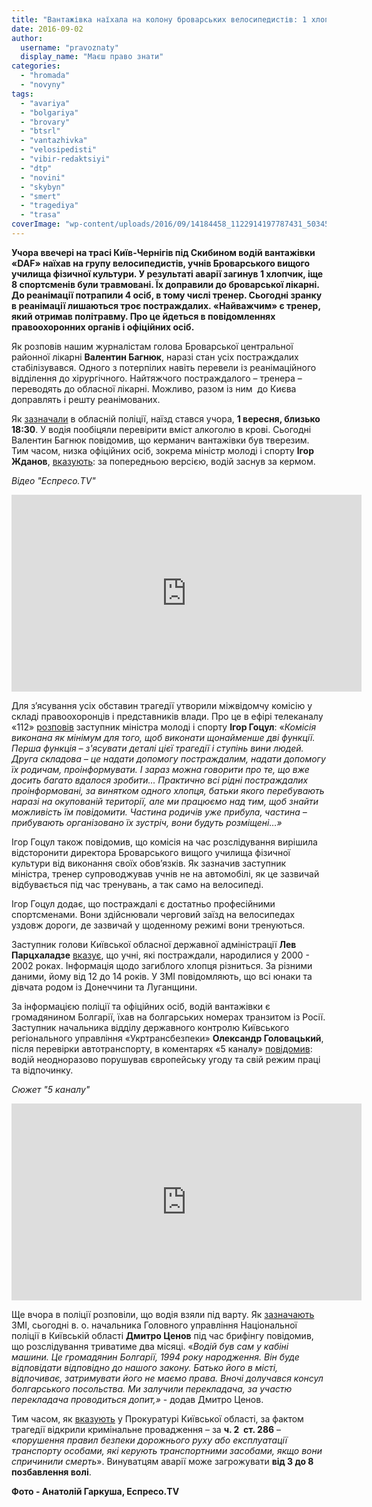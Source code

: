 ```yaml
---
title: "Вантажівка наїхала на колону броварських велосипедистів: 1 хлопчик загинув, 8 спортсменів травмовані"
date: 2016-09-02
author: 
  username: "pravoznaty"
  display_name: "Маєш право знати"
categories: 
  - "hromada"
  - "novyny"
tags: 
  - "avariya"
  - "bolgariya"
  - "brovary"
  - "btsrl"
  - "vantazhivka"
  - "velosipedisti"
  - "vibir-redaktsiyi"
  - "dtp"
  - "novini"
  - "skybyn"
  - "smert"
  - "tragediya"
  - "trasa"
coverImage: "wp-content/uploads/2016/09/14184458_1122914197787431_5034578121605704825_n.jpg"
---
```


**Учора ввечері на трасі Київ-Чернігів під Скибином водій вантажівки «DAF» наїхав на групу велосипедистів, учнів Броварського вищого училища фізичної культури. У результаті аварії загинув 1 хлопчик, іще 8 спортсменів були травмовані. Їх доправили до броварської лікарні. До реанімації потрапили 4 осіб, в тому числі тренер. Сьогодні зранку в реанімації лишаються троє постраждалих. «Найважчим» є тренер, який отримав політравму. Про це йдеться в повідомленнях правоохоронних органів і офіційних осіб.**

Як розповів нашим журналістам голова Броварської центральної районної лікарні **Валентин Багнюк**, наразі стан усіх постраждалих стабілізувався. Одного з потерпілих навіть перевели із реанімаційного відділення до хірургічного. Найтяжчого постраждалого – тренера – переводять до обласної лікарні. Можливо, разом із ним  до Києва доправлять і решту реанімованих.

Як [зазначали](https://kv.npu.gov.ua/uk/publish/article/216197) в обласній поліції, наїзд стався учора, **1 вересня, близько 18:30**. У водія пообіцяли перевірити вміст алкоголю в крові. Сьогодні Валентин Багнюк повідомив, що керманич вантажівки був тверезим. Тим часом, низка офіційних осіб, зокрема міністр молоді і спорту **Ігор Жданов**, [вказують](https://www.facebook.com/permalink.php?story_fbid=1031591126959088&id=100003246322240): за попередньою версією, водій заснув за кермом.

_Відео "Еспресо.TV"_

<iframe src="https://www.youtube.com/embed/2UlToX3zNJs" width="560" height="315" frameborder="0" allowfullscreen="allowfullscreen"></iframe>

Для з’ясування усіх обставин трагедії утворили міжвідомчу комісію у складі правоохоронців і представників влади. Про це в ефірі телеканалу «112» [розповів](https://ua.112.ua/avarii-np/dyrektor-uchylyshcha-vykhovantsi-iakoho-potrapyly-v-dtp-pid-brovaramy-vidstoronenyi-vid-posady-335755.html) заступник міністра молоді і спорту **Ігор Гоцул**: «_Комісія виконана як мінімум для того, щоб виконати щонайменше дві функції. Перша функція – з'ясувати деталі цієї трагедії і ступінь вини людей. Друга складова – це надати допомогу постраждалим, надати допомогу їх родичам, проінформувати. І зараз можна говорити про те, що вже досить багато вдалося зробити... Практично всі рідні постраждалих проінформовані, за винятком одного хлопця, батьки якого перебувають наразі на окупованій території, але ми працюємо над тим, щоб знайти можливість їм повідомити. Частина родичів уже прибула, частина – прибувають організовано їх зустріч, вони будуть розміщені…»_

Ігор Гоцул також повідомив, що комісія на час розслідування вирішила відсторонити директора Броварського вищого училища фізичної культури від виконання своїх обов’язків. Як зазначив заступник міністра, тренер супроводжував учнів не на автомобілі, як це зазвичай відбувається під час тренувань, а так само на велосипеді.

Ігор Гоцул додає, що постраждалі є достатньо професійними спортсменами. Вони здійснювали черговий заїзд на велосипедах уздовж дороги, де зазвичай у щоденному режимі вони тренуються.

Заступник голови Київської обласної державної адміністрації **Лев Парцхаладзе** [вказує](https://www.facebook.com/lev.partskhaladz1/posts/519604674900643), що учні, які постраждали, народилися у 2000 - 2002 роках. Інформація щодо загиблого хлопця різниться. За різними даними, йому від 12 до 14 років. У ЗМІ повідомляють, що всі юнаки та дівчата родом із Донеччини та Луганщини.

За інформацією поліції та офіційних осіб, водій вантажівки є громадянином Болгарії, їхав на болгарських номерах транзитом із Росії. Заступник начальника відділу державного контролю Київського регіонального управління «Укртрансбезпеки» **Олександр Головацький**, після перевірки автотранспорту, в коментарях «5 каналу» [повідомив](https://www.5.ua/suspilstvo/pid-brovaramy-fura-zbyla-hrupu-velosypedystiv-ie-zhertvy-124586.html): водій неодноразово порушував європейську угоду та свій режим праці та відпочинку.

_Сюжет "5 каналу"_

<iframe src="https://www.youtube.com/embed/t-MVmMk3hPk" width="560" height="315" frameborder="0" allowfullscreen="allowfullscreen"></iframe>

Ще вчора в поліції розповіли, що водія взяли під варту. Як [зазначають](https://ua.censor.net.ua/news/404201/rozsliduvannya_za_faktom_dtp_pid_brovaramy_tryvatyme_2_misyatsi_politsiya_video) ЗМІ, сьогодні в. о. начальника Головного управління Національної поліції в Київській області **Дмитро Ценов** під час брифінгу повідомив, що розслідування триватиме два місяці. «_Водій був сам у кабіні машини. Це громадянин Болгарії, 1994 року народження. Він буде відповідати відповідно до нашого закону. Батько його в місті, відпочиває, затримувати його не маємо права. Вночі долучався консул болгарського посольства. Ми залучили перекладача, за участю перекладача проводиться допит,»_ - додав Дмитро Ценов.

Тим часом, як [вказують](https://kobl.gp.gov.ua/ua/news.html?_m=publications&_c=view&_t=rec&id=191745) у Прокуратурі Київської області, за фактом трагедії відкрили кримінальне провадження – за **ч. 2  ст. 286** – «_порушення правил безпеки дорожнього руху або експлуатації транспорту особами, які керують транспортними засобами, якщо вони спричинили смерть_». Винуватцям аварії може загрожувати **від 3 до 8 позбавлення волі**.

**Фото - Анатолій Гаркуша, Еспресо.TV**
